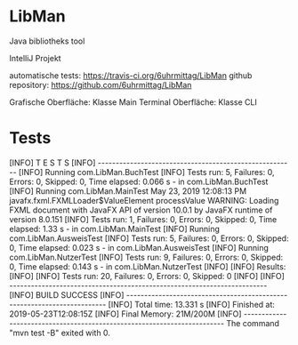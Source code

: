 # LibMan
Java bibliotheks tool

IntelliJ Projekt

automatische tests: https://travis-ci.org/6uhrmittag/LibMan
github repository: https://github.com/6uhrmittag/LibMan

Grafische Oberfläche: Klasse Main
Terminal Oberfläche: Klasse CLI


# Tests
[INFO]  T E S T S
[INFO] -------------------------------------------------------
[INFO] Running com.LibMan.BuchTest
[INFO] Tests run: 5, Failures: 0, Errors: 0, Skipped: 0, Time elapsed: 0.066 s - in com.LibMan.BuchTest
[INFO] Running com.LibMan.MainTest
May 23, 2019 12:08:13 PM javafx.fxml.FXMLLoader$ValueElement processValue
WARNING: Loading FXML document with JavaFX API of version 10.0.1 by JavaFX runtime of version 8.0.151
[INFO] Tests run: 1, Failures: 0, Errors: 0, Skipped: 0, Time elapsed: 1.33 s - in com.LibMan.MainTest
[INFO] Running com.LibMan.AusweisTest
[INFO] Tests run: 5, Failures: 0, Errors: 0, Skipped: 0, Time elapsed: 0.023 s - in com.LibMan.AusweisTest
[INFO] Running com.LibMan.NutzerTest
[INFO] Tests run: 9, Failures: 0, Errors: 0, Skipped: 0, Time elapsed: 0.143 s - in com.LibMan.NutzerTest
[INFO] 
[INFO] Results:
[INFO] 
[INFO] Tests run: 20, Failures: 0, Errors: 0, Skipped: 0
[INFO] 
[INFO] ------------------------------------------------------------------------
[INFO] BUILD SUCCESS
[INFO] ------------------------------------------------------------------------
[INFO] Total time: 13.331 s
[INFO] Finished at: 2019-05-23T12:08:15Z
[INFO] Final Memory: 21M/200M
[INFO] ------------------------------------------------------------------------
The command "mvn test -B" exited with 0.